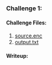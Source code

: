 ### Challenge 1:

#### Challenge Files:

1. [source.enc](Writeup_files/source.enc)
2. [output.txt](Writeup_files/output.txt)

#### Writeup:

